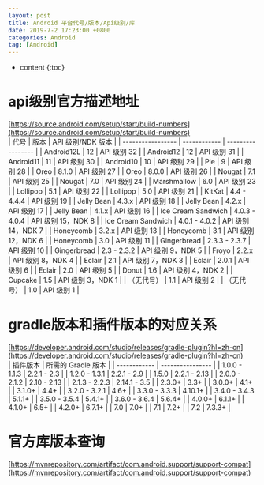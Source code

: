```yaml
---
layout: post
title: Android 平台代号/版本/Api级别/库
date: 2019-7-2 17:23:00 +0800
categories: Android
tag: [Android]
---
```


* content
{:toc}


api级别官方描述地址
=======================================
[https://source.android.com/setup/start/build-numbers](https://source.android.com/setup/start/build-numbers)  
| 代号               | 版本          | API 级别/NDK 版本  |
| ----------------- | ------------ | ----------------- |
| Android12L         | 12            | API 级别 32        |
| Android12          | 12            | API 级别 31        |
| Android11          | 11            | API 级别 30        |
| Android10          | 10            | API 级别 29        |
| Pie                | 9             | API 级别 28        |
| Oreo               | 8.1.0         | API 级别 27        |
| Oreo               | 8.0.0         | API 级别 26        |
| Nougat             | 7.1           | API 级别 25        |
| Nougat             | 7.0           | API 级别 24        |
| Marshmallow        | 6.0           | API 级别 23        |
| Lollipop           | 5.1           | API 级别 22        |
| Lollipop           | 5.0           | API 级别 21        |
| KitKat             | 4.4 - 4.4.4   | API 级别 19        |
| Jelly Bean         | 4.3.x         | API 级别 18        |
| Jelly Bean         | 4.2.x         | API 级别 17        |
| Jelly Bean         | 4.1.x         | API 级别 16        |
| Ice Cream Sandwich | 4.0.3 - 4.0.4 | API 级别 15，NDK 8 |
| Ice Cream Sandwich | 4.0.1 - 4.0.2 | API 级别 14，NDK 7 |
| Honeycomb          | 3.2.x         | API 级别 13        |
| Honeycomb          | 3.1           | API 级别 12，NDK 6 |
| Honeycomb          | 3.0           | API 级别 11        |
| Gingerbread        | 2.3.3 - 2.3.7 | API 级别 10        |
| Gingerbread        | 2.3 - 2.3.2   | API 级别 9，NDK 5  |
| Froyo              | 2.2.x         | API 级别 8，NDK 4  |
| Eclair             | 2.1           | API 级别 7，NDK 3  |
| Eclair             | 2.0.1         | API 级别 6         |
| Eclair             | 2.0           | API 级别 5         |
| Donut              | 1.6           | API 级别 4，NDK 2  |
| Cupcake            | 1.5           | API 级别 3，NDK 1  |
| （无代号）         | 1.1           | API 级别 2         |
| （无代号）         | 1.0           | API 级别 1         |

gradle版本和插件版本的对应关系
=======================================
[https://developer.android.com/studio/releases/gradle-plugin?hl=zh-cn](https://developer.android.com/studio/releases/gradle-plugin?hl=zh-cn)  
| 插件版本      | 所需的 Gradle 版本 |
| ------------ | ---------------- |
| 1.0.0 - 1.1.3 | 2.2.1 - 2.3        |
| 1.2.0 - 1.3.1 | 2.2.1 - 2.9        |
| 1.5.0         | 2.2.1 - 2.13       |
| 2.0.0 - 2.1.2 | 2.10 - 2.13        |
| 2.1.3 - 2.2.3 | 2.14.1 - 3.5       |
| 2.3.0+        | 3.3+               |
| 3.0.0+        | 4.1+               |
| 3.1.0+        | 4.4+               |
| 3.2.0 - 3.2.1 | 4.6+               |
| 3.3.0 - 3.3.3 | 4.10.1+            |
| 3.4.0 - 3.4.3 | 5.1.1+             |
| 3.5.0 - 3.5.4 | 5.4.1+             |
| 3.6.0 - 3.6.4 | 5.6.4+             |
| 4.0.0+        | 6.1.1+             |
| 4.1.0+        | 6.5+               |
| 4.2.0+        | 6.7.1+             |
| 7.0           | 7.0+               |
| 7.1           | 7.2+               |
| 7.2           | 7.3.3+             |

官方库版本查询
=======================================
[https://mvnrepository.com/artifact/com.android.support/support-compat](https://mvnrepository.com/artifact/com.android.support/support-compat)